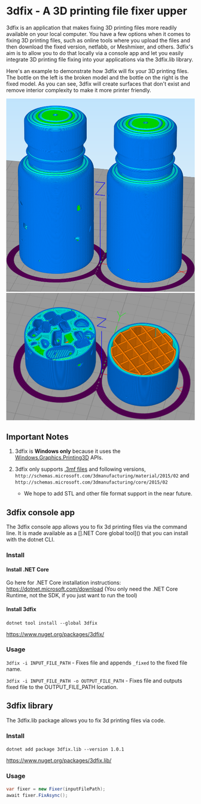# 3dfix - A 3D printing file fixer upper

3dfix is an application that makes fixing 3D printing files more readily available on your local computer. You have a few options when it comes to fixing 3D printing files, such as online tools where you upload the files and then download the fixed version, netfabb, or Meshmixer, and others. 3dfix's aim is to allow you to do that locally via a console app and let you easily integrate 3D printing file fixing into your applications via the 3dfix.lib library.

Here's an example to demonstrate how 3dfix will fix your 3D printing files.  The bottle on the left is the broken model and the bottle on the right is the fixed model. As you can see, 3dfix will create surfaces that don't exist and remove interior complexity to make it more printer friendly.

!["3dfix demo - Bottle before and after full"](assets/bottle-before-after-full.png)
!["3dfix demo - Bottle before and after half"](assets/bottle-before-after-half.png)

## Important Notes

1. 3dfix is **Windows only** because it uses the [Windows.Graphics.Printing3D](https://docs.microsoft.com/uwp/api/windows.graphics.printing3d) APIs.
1. 3dfix only supports [.3mf files](https://3mf.io/) and following versions, `http://schemas.microsoft.com/3dmanufacturing/material/2015/02` and `http://schemas.microsoft.com/3dmanufacturing/core/2015/02`

      - We hope to add STL and other file format support in the near future.

## 3dfix console app

The 3dfix console app allows you to fix 3d printing files via the command line. It is made available as a [].NET Core global tool]() that you can install with the dotnet CLI.

### Install

#### Install .NET Core

Go here for .NET Core installation instructions: https://dotnet.microsoft.com/download (You only need the .NET Core Runtime, not the SDK, if you just want to run the tool)

#### Install 3dfix

`dotnet tool install --global 3dfix`

https://www.nuget.org/packages/3dfix/

### Usage

`3dfix -i INPUT_FILE_PATH` - Fixes file and appends `_fixed` to the fixed file name.

`3dfix -i INPUT_FILE_PATH -o OUTPUT_FILE_PATH` - Fixes file and outputs fixed file to the OUTPUT_FILE_PATH location.

## 3dfix library

The 3dfix.lib package allows you to fix 3d printing files via code.

### Install

`dotnet add package 3dfix.lib --version 1.0.1`

https://www.nuget.org/packages/3dfix.lib/

### Usage

```csharp
var fixer = new Fixer(inputFilePath);
await fixer.FixAsync();
```

